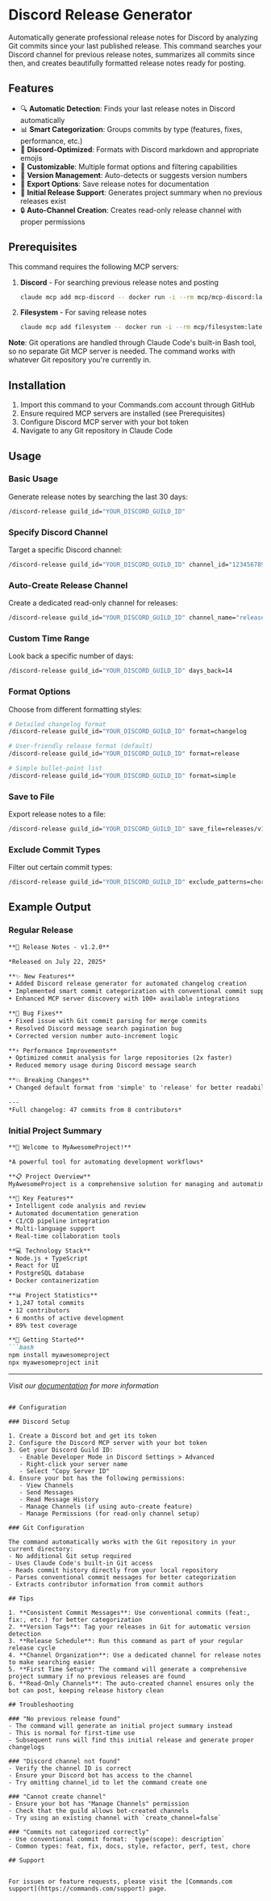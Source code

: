 # Discord Release Generator

Automatically generate professional release notes for Discord by analyzing Git commits since your last published release. This command searches your Discord channel for previous release notes, summarizes all commits since then, and creates beautifully formatted release notes ready for posting.

## Features

- 🔍 **Automatic Detection**: Finds your last release notes in Discord automatically
- 📊 **Smart Categorization**: Groups commits by type (features, fixes, performance, etc.)
- 🎨 **Discord-Optimized**: Formats with Discord markdown and appropriate emojis
- 🔧 **Customizable**: Multiple format options and filtering capabilities
- 📝 **Version Management**: Auto-detects or suggests version numbers
- 💾 **Export Options**: Save release notes for documentation
- 🎉 **Initial Release Support**: Generates project summary when no previous releases exist
- 🔒 **Auto-Channel Creation**: Creates read-only release channel with proper permissions

## Prerequisites

This command requires the following MCP servers:

1. **Discord** - For searching previous release notes and posting
   ```bash
   claude mcp add mcp-discord -- docker run -i --rm mcp/mcp-discord:latest
   ```

2. **Filesystem** - For saving release notes
   ```bash
   claude mcp add filesystem -- docker run -i --rm mcp/filesystem:latest
   ```

**Note**: Git operations are handled through Claude Code's built-in Bash tool, so no separate Git MCP server is needed. The command works with whatever Git repository you're currently in.

## Installation

1. Import this command to your Commands.com account through GitHub
2. Ensure required MCP servers are installed (see Prerequisites)
3. Configure Discord MCP server with your bot token
4. Navigate to any Git repository in Claude Code

## Usage

### Basic Usage

Generate release notes by searching the last 30 days:

```bash
/discord-release guild_id="YOUR_DISCORD_GUILD_ID"
```

### Specify Discord Channel

Target a specific Discord channel:

```bash
/discord-release guild_id="YOUR_DISCORD_GUILD_ID" channel_id="1234567890123456789"
```

### Auto-Create Release Channel

Create a dedicated read-only channel for releases:

```bash
/discord-release guild_id="YOUR_DISCORD_GUILD_ID" channel_name="release-notes" create_channel=true
```

### Custom Time Range

Look back a specific number of days:

```bash
/discord-release guild_id="YOUR_DISCORD_GUILD_ID" days_back=14
```

### Format Options

Choose from different formatting styles:

```bash
# Detailed changelog format
/discord-release guild_id="YOUR_DISCORD_GUILD_ID" format=changelog

# User-friendly release format (default)
/discord-release guild_id="YOUR_DISCORD_GUILD_ID" format=release

# Simple bullet-point list
/discord-release guild_id="YOUR_DISCORD_GUILD_ID" format=simple
```

### Save to File

Export release notes to a file:

```bash
/discord-release guild_id="YOUR_DISCORD_GUILD_ID" save_file=releases/v1.2.0.md
```

### Exclude Commit Types

Filter out certain commit types:

```bash
/discord-release guild_id="YOUR_DISCORD_GUILD_ID" exclude_patterns=chore,docs,style,test
```

## Example Output

### Regular Release
```markdown
**📢 Release Notes - v1.2.0**

*Released on July 22, 2025*

**✨ New Features**
• Added Discord release generator for automated changelog creation
• Implemented smart commit categorization with conventional commit support
• Enhanced MCP server discovery with 100+ available integrations

**🐛 Bug Fixes**
• Fixed issue with Git commit parsing for merge commits
• Resolved Discord message search pagination bug
• Corrected version number auto-increment logic

**⚡ Performance Improvements**
• Optimized commit analysis for large repositories (2x faster)
• Reduced memory usage during Discord message search

**💥 Breaking Changes**
• Changed default format from 'simple' to 'release' for better readability

---
*Full changelog: 47 commits from 8 contributors*
```

### Initial Project Summary
```markdown
**🎉 Welcome to MyAwesomeProject!**

*A powerful tool for automating development workflows*

**📋 Project Overview**
MyAwesomeProject is a comprehensive solution for managing and automating your development pipeline with AI-powered intelligence.

**🚀 Key Features**
• Intelligent code analysis and review
• Automated documentation generation
• CI/CD pipeline integration
• Multi-language support
• Real-time collaboration tools

**💻 Technology Stack**
• Node.js + TypeScript
• React for UI
• PostgreSQL database
• Docker containerization

**📊 Project Statistics**
• 1,247 total commits
• 12 contributors
• 6 months of active development
• 89% test coverage

**🏁 Getting Started**
```bash
npm install myawesomeproject
npx myawesomeproject init
```

---
*Visit our [documentation](https://docs.example.com) for more information*
```

## Configuration

### Discord Setup

1. Create a Discord bot and get its token
2. Configure the Discord MCP server with your bot token
3. Get your Discord Guild ID:
   - Enable Developer Mode in Discord Settings > Advanced
   - Right-click your server name
   - Select "Copy Server ID"
4. Ensure your bot has the following permissions:
   - View Channels
   - Send Messages
   - Read Message History
   - Manage Channels (if using auto-create feature)
   - Manage Permissions (for read-only channel setup)

### Git Configuration

The command automatically works with the Git repository in your current directory:
- No additional Git setup required
- Uses Claude Code's built-in Git access
- Reads commit history directly from your local repository
- Parses conventional commit messages for better categorization
- Extracts contributor information from commit authors

## Tips

1. **Consistent Commit Messages**: Use conventional commits (feat:, fix:, etc.) for better categorization
2. **Version Tags**: Tag your releases in Git for automatic version detection
3. **Release Schedule**: Run this command as part of your regular release cycle
4. **Channel Organization**: Use a dedicated channel for release notes to make searching easier
5. **First Time Setup**: The command will generate a comprehensive project summary if no previous releases are found
6. **Read-Only Channels**: The auto-created channel ensures only the bot can post, keeping release history clean

## Troubleshooting

### "No previous release found"
- The command will generate an initial project summary instead
- This is normal for first-time use
- Subsequent runs will find this initial release and generate proper changelogs

### "Discord channel not found"
- Verify the channel ID is correct
- Ensure your Discord bot has access to the channel
- Try omitting channel_id to let the command create one

### "Cannot create channel"
- Ensure your bot has "Manage Channels" permission
- Check that the guild allows bot-created channels
- Try using an existing channel with `create_channel=false`

### "Commits not categorized correctly"
- Use conventional commit format: `type(scope): description`
- Common types: feat, fix, docs, style, refactor, perf, test, chore

## Support


For issues or feature requests, please visit the [Commands.com support](https://commands.com/support) page.
